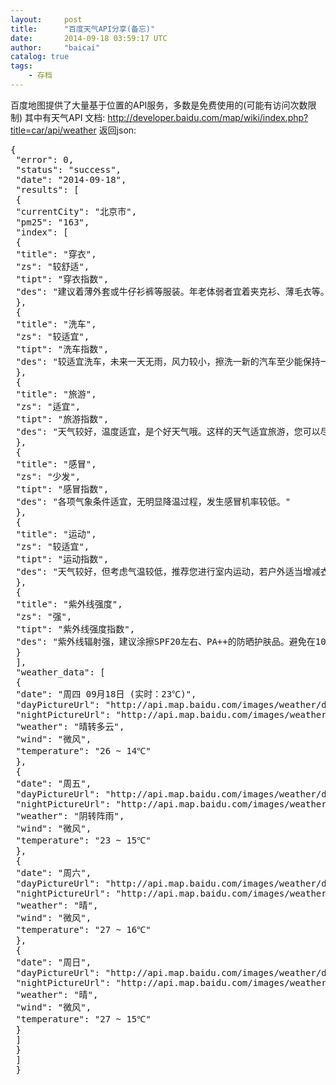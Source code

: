 ```yaml
---
layout:     post
title:      "百度天气API分享(备忘)"
date:       2014-09-18 03:59:17 UTC
author:     "baicai"
catalog: true
tags:
    - 存档
---
```


百度地图提供了大量基于位置的API服务，多数是免费使用的(可能有访问次数限制)
其中有天气API
文档:
http://developer.baidu.com/map/wiki/index.php?title=car/api/weather
返回json:
<pre class="brush:js">{
 "error": 0,
 "status": "success",
 "date": "2014-09-18",
 "results": [
 {
 "currentCity": "北京市&quot;,
 "pm25": "163",
 "index": [
 {
 "title": "穿衣",
 "zs": "较舒适&quot;,
 "tipt": "穿衣指数",
 "des": "建议着薄外套或牛仔衫裤等服装。年老体弱者宜着夹克衫、薄毛衣等。昼夜温差较大，注意适当增减衣服。&quot;
 },
 {
 "title": "洗车",
 "zs": "较适宜",
 "tipt": "洗车指数",
 "des": "较适宜洗车，未来一天无雨，风力较小，擦洗一新的汽车至少能保持一天。&quot;
 },
 {
 "title": "旅游",
 "zs": "适宜",
 "tipt": "旅游指数",
 "des": "天气较好，温度适宜，是个好天气哦。这样的天气适宜旅游，您可以尽情地享受大自然的风光。&quot;
 },
 {
 "title": "感冒",
 "zs": "少发",
 "tipt": "感冒指数",
 "des": "各项气象条件适宜，无明显降温过程，发生感冒机率较低。&quot;
 },
 {
 "title": "运动",
 "zs": "较适宜",
 "tipt": "运动指数",
 "des": "天气较好，但考虑气温较低，推荐您进行室内运动，若户外适当增减衣物并注意防晒。&quot;
 },
 {
 "title": "紫外线强度&quot;,
 "zs": "强&quot;,
 "tipt": "紫外线强度指数&quot;,
 "des": "紫外线辐射强，建议涂擦SPF20左右、PA++的防晒护肤品。避免在10点至14点暴露于日光下。&quot;
 }
 ],
 "weather_data": [
 {
 "date": "周四 09月18日 (实时：23℃)",
 "dayPictureUrl": "http://api.map.baidu.com/images/weather/day/qing.png",
 "nightPictureUrl": "http://api.map.baidu.com/images/weather/night/duoyun.png",
 "weather": "晴转多云",
 "wind": "微风",
 "temperature": "26 ~ 14℃&quot;
 },
 {
 "date": "周五",
 "dayPictureUrl": "http://api.map.baidu.com/images/weather/day/yin.png",
 "nightPictureUrl": "http://api.map.baidu.com/images/weather/night/zhenyu.png",
 "weather": "阴转阵雨",
 "wind": "微风",
 "temperature": "23 ~ 15℃&quot;
 },
 {
 "date": "周六",
 "dayPictureUrl": "http://api.map.baidu.com/images/weather/day/qing.png",
 "nightPictureUrl": "http://api.map.baidu.com/images/weather/night/qing.png",
 "weather": "晴&quot;,
 "wind": "微风",
 "temperature": "27 ~ 16℃&quot;
 },
 {
 "date": "周日",
 "dayPictureUrl": "http://api.map.baidu.com/images/weather/day/qing.png",
 "nightPictureUrl": "http://api.map.baidu.com/images/weather/night/qing.png",
 "weather": "晴&quot;,
 "wind": "微风",
 "temperature": "27 ~ 15℃&quot;
 }
 ]
 }
 ]
 }</pre>